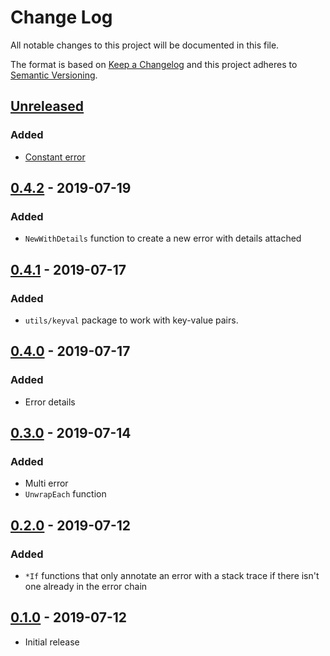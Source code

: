 # Change Log


All notable changes to this project will be documented in this file.

The format is based on [Keep a Changelog](http://keepachangelog.com/en/1.0.0/)
and this project adheres to [Semantic Versioning](http://semver.org/spec/v2.0.0.html).


## [Unreleased]

### Added

- [Constant error](https://dave.cheney.net/2016/04/07/constant-errors)


## [0.4.2] - 2019-07-19

### Added

- `NewWithDetails` function to create a new error with details attached


## [0.4.1] - 2019-07-17

### Added

- `utils/keyval` package to work with key-value pairs.


## [0.4.0] - 2019-07-17

### Added

- Error details


## [0.3.0] - 2019-07-14

### Added

- Multi error
- `UnwrapEach` function


## [0.2.0] - 2019-07-12

### Added

- `*If` functions that only annotate an error with a stack trace if there isn't one already in the error chain


## [0.1.0] - 2019-07-12

- Initial release


[Unreleased]: https://github.com/emperror/errors/compare/v0.4.2...HEAD
[0.4.2]: https://github.com/emperror/errors/compare/v0.4.1...v0.4.2
[0.4.1]: https://github.com/emperror/errors/compare/v0.4.0...v0.4.1
[0.4.0]: https://github.com/emperror/errors/compare/v0.3.0...v0.4.0
[0.3.0]: https://github.com/emperror/errors/compare/v0.2.0...v0.3.0
[0.2.0]: https://github.com/emperror/errors/compare/v0.1.0...v0.2.0
[0.1.0]: https://github.com/emperror/errors/compare/v0.0.0...v0.1.0
